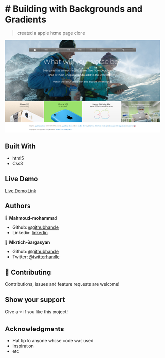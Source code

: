 # # Building with Backgrounds and Gradients

> created a apple home page clone

![screenshot](/assets/img/screenshot.png)

## Built With

- html5
- Css3

## Live Demo

[Live Demo Link](https://rawcdn.githack.com/mahmoud717/microverse-apple-clone/eed8c19b86d5042d45f2116d40687f6800914b7f/index.html)

## Authors

👤 **Mahmoud-mohammad**

- Github: [@githubhandle](https://github.com/mahmoud717)
- Linkedin: [linkedin](linkedin.com/in/mahmoud-mohammad-9970b3196)

👤 **Mkrtich-Sargasyan**

- Github: [@githubhandle](https://github.com/????????)
- Twitter: [@twitterhandle](https://twitter.com/?????????)

## 🤝 Contributing

Contributions, issues and feature requests are welcome!

## Show your support

Give a ⭐️ if you like this project!

## Acknowledgments

- Hat tip to anyone whose code was used
- Inspiration
- etc
